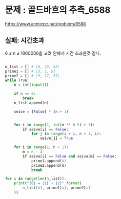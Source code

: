 # 문제 : 골드바흐의 추측_6588
https://www.acmicpc.net/problem/6588


## 실패: 시간초과
6 ≤ n ≤ 1000000을 고려 안해서 시간 초과한것 같다.
``` python

n_list = [] # [8, 20, 42]
prime1 = [] # [3, 3, 5]
prime2 = [] # [5, 17, 37]
while True:
    n = int(input())

    if n == 0:
        break
    n_list.append(n)

    seive = [False] * (n + 1)


    for i in range(2, int(n ** 0.5) + 1):
        if seive[i] == False:
            for j in range(i + i, n + 1, i):
                seive[j] = True

    for i in range(2, n + 1):
        m = n - i
        if seive[i] == False and seive[m] == False:
            prime1.append(i)
            prime2.append(m)
            break

for i in range(len(n_list)):
    print("{0} = {1} + {2}".format(
        n_list[i], prime1[i], prime2[i]
    ))

```
